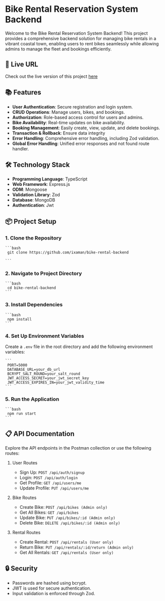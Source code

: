 # Bike Rental Reservation System Backend

Welcome to the Bike Rental Reservation System Backend! This project provides a comprehensive backend solution for managing bike rentals in a vibrant coastal town, enabling users to rent bikes seamlessly while allowing admins to manage the fleet and bookings efficiently.

## 🚀 Live URL

Check out the live version of this project [here](https://bike-rental-backend-five.vercel.app/)

## 📚 Features

- **User Authentication**: Secure registration and login system.
- **CRUD Operations**: Manage users, bikes, and bookings.
- **Authorization**: Role-based access control for users and admins.
- **Bike Availability**: Real-time updates on bike availability.
- **Booking Management**: Easily create, view, update, and delete bookings.
- **Transaction & Rollback**: Ensure data integrity
- **Error Handling**: Comprehensive error handling, including Zod validation.
- **Global Error Handling**: Unified error responses and not found route handler.

## 🛠️ Technology Stack

- **Programming Language**: TypeScript
- **Web Framework**: Express.js
- **ODM**: Mongoose
- **Validation Library**: Zod
- **Database**: MongoDB
- **Authentication**: Jwt

## 📦 Project Setup

### 1. Clone the Repository

    ```bash
     git clone https://github.com/ixaman/bike-rental-backend

    ```

### 2. Navigate to Project Directory

    ```bash
     cd bike-rental-backend
    ```

### 3. Install Dependencies

    ```bash
     npm install
    ```

### 4. Set Up Environment Variables

Create a `.env` file in the root directory and add the following environment variables:

    ```
     PORT=5000
     DATABASE_URL=your_db_url
     BCRYPT_SALT_ROUND=your_salt_round
     JWT_ACCESS_SECRET=your_jwt_secret_key
     JWT_ACCESS_EXPIRES_IN=your_jwt_validity_time
    ```

### 5. Run the Application

    ```bash
     npm run start
    ```

## 📋 API Documentation

Explore the API endpoints in the Postman collection or use the following routes:

1. User Routes

   - Sign Up: `POST /api/auth/signup`
   - Login: `POST /api/auth/login`
   - Get Profile: `GET /api/users/me`
   - Update Profile: `PUT /api/users/me`

2. Bike Routes

   - Create Bike: `POST /api/bikes (Admin only)`
   - Get All Bikes: `GET /api/bikes`
   - Update Bike: `PUT /api/bikes/:id (Admin only)`
   - Delete Bike: `DELETE /api/bikes/:id (Admin only)`

3. Rental Routes
   - Create Rental: `POST /api/rentals (User only)`
   - Return Bike: `PUT /api/rentals/:id/return (Admin only)`
   - Get All Rentals: `GET /api/rentals (User only)`

## 🔒 Security

- Passwords are hashed using bcrypt.
- JWT is used for secure authentication.
- Input validation is enforced through Zod.
